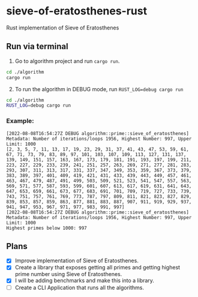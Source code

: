 # sieve-of-eratosthenes-rust
Rust implementation of Sieve of Eratosthenes

## Run via terminal
1. Go to algorithm project and run ```cargo run```.
``` sh
cd ./algorithm
cargo run
```
2. To run the algorithm in DEBUG mode, run ```RUST_LOG=debug cargo run```
```sh
cd ./algorithm
RUST_LOG=debug cargo run
```

### Example:
```
[2022-08-08T16:54:27Z DEBUG algorithm::prime::sieve_of_eratosthenes] Metadata: Number of iterations/loops 1956, Highest Number: 997, Upper Limit: 1000
[2, 3, 5, 7, 11, 13, 17, 19, 23, 29, 31, 37, 41, 43, 47, 53, 59, 61, 67, 71, 73, 79, 83, 89, 97, 101, 103, 107, 109, 113, 127, 131, 137, 139, 149, 151, 157, 163, 167, 173, 179, 181, 191, 193, 197, 199, 211, 223, 227, 229, 233, 239, 241, 251, 257, 263, 269, 271, 277, 281, 283, 293, 307, 311, 313, 317, 331, 337, 347, 349, 353, 359, 367, 373, 379, 383, 389, 397, 401, 409, 419, 421, 431, 433, 439, 443, 449, 457, 461, 463, 467, 479, 487, 491, 499, 503, 509, 521, 523, 541, 547, 557, 563, 569, 571, 577, 587, 593, 599, 601, 607, 613, 617, 619, 631, 641, 643, 647, 653, 659, 661, 673, 677, 683, 691, 701, 709, 719, 727, 733, 739, 743, 751, 757, 761, 769, 773, 787, 797, 809, 811, 821, 823, 827, 829, 839, 853, 857, 859, 863, 877, 881, 883, 887, 907, 911, 919, 929, 937, 941, 947, 953, 967, 971, 977, 983, 991, 997]
[2022-08-08T16:54:27Z DEBUG algorithm::prime::sieve_of_eratosthenes] Metadata: Number of iterations/loops 1956, Highest Number: 997, Upper Limit: 1000
Highest primes below 1000: 997

```

## Plans

- [x] Improve implementation of Sieve of Eratosthenes.
- [x] Create a library that exposes getting all primes and getting highest prime number using Sieve of Eratosthenes.    
- [x] I will be adding benchmarks and make this into a library.
- [ ] Create a CLI Application that runs all the algorithms.
